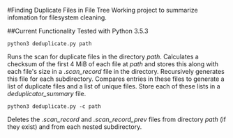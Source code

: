 #Finding Duplicate Files in File Tree
Working project to summarize infomation for filesystem cleaning.

##Current Functionality
Tested with Python 3.5.3
```
python3 deduplicate.py path
```
Runs the scan for duplicate files in the directory *path*. Calculates a checksum of the first 4 MiB of each file at *path* and stores this along with each file's size in a *.scan_record* file in the directory. Recursively generates this file for each subdirectory. Compares entries in these files to generate a list of duplicate files and a list of unique files. Store each of these lists in a *deduplicator_summary* file.
```
python3 deduplicate.py -c path
```
Deletes the *.scan_record* and *.scan_record_prev* files from directory *path* (if they exist) and from each nested subdirectory.

